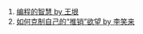 1. [编程的智慧 by 王垠](http://www.yinwang.org/blog-cn/2015/11/21/programming-philosophy/)
2. [如何克制自己的“推销”欲望 by 李笑来](http://mp.weixin.qq.com/s?__biz=MzAxNzI4MTMwMw==&mid=401862876&idx=1&sn=fd7f988801b501aeeede87a63cf4ab7e#rd)
